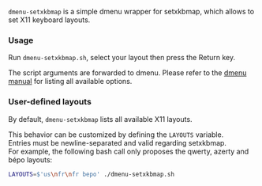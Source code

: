 `dmenu-setxkbmap` is a simple dmenu wrapper for setxkbmap,
which allows to set X11 keyboard layouts.

### Usage
Run ``dmenu-setxkbmap.sh``, select your layout then press the Return key.

The script arguments are forwarded to dmenu.
Please refer to the [dmenu manual][man dmenu] for listing all available options.

[man dmenu]: https://man.cx/dmenu

### User-defined layouts
By default, `dmenu-setxkbmap` lists all available X11 layouts.

This behavior can be customized by defining the ``LAYOUTS`` variable.  
Entries must be newline-separated and valid regarding setxkbmap.  
For example, the following bash call only proposes the qwerty,
azerty and bépo layouts:

``` bash
LAYOUTS=$'us\nfr\nfr bepo' ./dmenu-setxkbmap.sh
```
